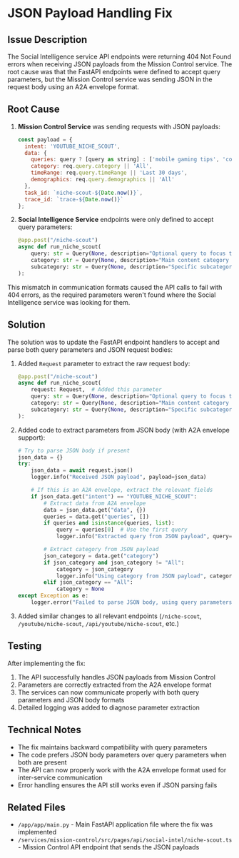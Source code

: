 # JSON Payload Handling Fix

## Issue Description

The Social Intelligence service API endpoints were returning 404 Not Found errors when receiving JSON payloads from the Mission Control service. The root cause was that the FastAPI endpoints were defined to accept query parameters, but the Mission Control service was sending JSON in the request body using an A2A envelope format.

## Root Cause

1. **Mission Control Service** was sending requests with JSON payloads:
   ```javascript
   const payload = {
     intent: 'YOUTUBE_NICHE_SCOUT',
     data: {
       queries: query ? [query as string] : ['mobile gaming tips', 'cooking recipes', 'fitness workouts'],
       category: req.query.category || 'All',
       timeRange: req.query.timeRange || 'Last 30 days',
       demographics: req.query.demographics || 'All'
     },
     task_id: `niche-scout-${Date.now()}`,
     trace_id: `trace-${Date.now()}`
   };
   ```

2. **Social Intelligence Service** endpoints were only defined to accept query parameters:
   ```python
   @app.post("/niche-scout")
   async def run_niche_scout(
       query: str = Query(None, description="Optional query to focus the niche analysis"),
       category: str = Query(None, description="Main content category (e.g., 'tech', 'kids')"),
       subcategory: str = Query(None, description="Specific subcategory (e.g., 'kids.nursery')")
   ):
   ```

This mismatch in communication formats caused the API calls to fail with 404 errors, as the required parameters weren't found where the Social Intelligence service was looking for them.

## Solution

The solution was to update the FastAPI endpoint handlers to accept and parse both query parameters and JSON request bodies:

1. Added `Request` parameter to extract the raw request body:
   ```python
   @app.post("/niche-scout")
   async def run_niche_scout(
       request: Request,  # Added this parameter
       query: str = Query(None, description="Optional query to focus the niche analysis"),
       category: str = Query(None, description="Main content category (e.g., 'tech', 'kids')"),
       subcategory: str = Query(None, description="Specific subcategory (e.g., 'kids.nursery')")
   ):
   ```

2. Added code to extract parameters from JSON body (with A2A envelope support):
   ```python
   # Try to parse JSON body if present
   json_data = {}
   try:
       json_data = await request.json()
       logger.info("Received JSON payload", payload=json_data)

       # If this is an A2A envelope, extract the relevant fields
       if json_data.get("intent") == "YOUTUBE_NICHE_SCOUT":
           # Extract data from A2A envelope
           data = json_data.get("data", {})
           queries = data.get("queries", [])
           if queries and isinstance(queries, list):
               query = queries[0]  # Use the first query
               logger.info("Extracted query from JSON payload", query=query)

           # Extract category from JSON payload
           json_category = data.get("category")
           if json_category and json_category != "All":
               category = json_category
               logger.info("Using category from JSON payload", category=category)
           elif json_category == "All":
               category = None
   except Exception as e:
       logger.error("Failed to parse JSON body, using query parameters", error=str(e))
   ```

3. Added similar changes to all relevant endpoints (`/niche-scout`, `/youtube/niche-scout`, `/api/youtube/niche-scout`, etc.)

## Testing

After implementing the fix:
1. The API successfully handles JSON payloads from Mission Control
2. Parameters are correctly extracted from the A2A envelope format
3. The services can now communicate properly with both query parameters and JSON body formats
4. Detailed logging was added to diagnose parameter extraction

## Technical Notes

- The fix maintains backward compatibility with query parameters
- The code prefers JSON body parameters over query parameters when both are present
- The API can now properly work with the A2A envelope format used for inter-service communication
- Error handling ensures the API still works even if JSON parsing fails

## Related Files

- `/app/app/main.py` - Main FastAPI application file where the fix was implemented
- `/services/mission-control/src/pages/api/social-intel/niche-scout.ts` - Mission Control API endpoint that sends the JSON payloads
